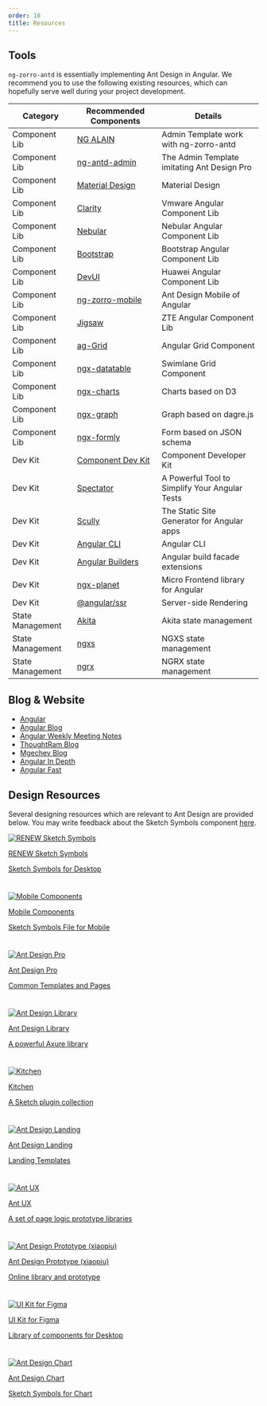 ```yaml
---
order: 10
title: Resources
---
```


## Tools

`ng-zorro-antd` is essentially implementing Ant Design in Angular. We recommend you to use the following existing
resources, which can hopefully serve well during your project development.

| Category         | Recommended Components                                           | Details                                        |
| ---------------- | ---------------------------------------------------------------- | ---------------------------------------------- |
| Component Lib    | [NG ALAIN](https://ng-alain.com/)                                | Admin Template work with ng-zorro-antd         |
| Component Lib    | [ng-antd-admin](https://github.com/huajian123/ng-antd-admin)     | The Admin Template imitating Ant Design Pro    |
| Component Lib    | [Material Design](https://material.angular.io)                   | Material Design                                |
| Component Lib    | [Clarity](https://github.com/vmware/clarity)                     | Vmware Angular Component Lib                   |
| Component Lib    | [Nebular](https://github.com/akveo/nebular/)                     | Nebular Angular Component Lib                  |
| Component Lib    | [Bootstrap](https://github.com/ng-bootstrap/ng-bootstrap)        | Bootstrap Angular Component Lib                |
| Component Lib    | [DevUI](https://github.com/DevCloudFE/ng-devui)                  | Huawei Angular Component Lib                   |
| Component Lib    | [ng-zorro-mobile](https://ng.mobile.ant.design/)                 | Ant Design Mobile of Angular                   |
| Component Lib    | [Jigsaw](https://github.com/rdkmaster/jigsaw)                    | ZTE Angular Component Lib                      |
| Component Lib    | [ag-Grid](https://www.ag-grid.com/angular-grid/)                 | Angular Grid Component                         |
| Component Lib    | [ngx-datatable](https://github.com/swimlane/ngx-datatable)       | Swimlane Grid Component                        |
| Component Lib    | [ngx-charts](https://swimlane.github.io/ngx-charts/)             | Charts based on D3                             |
| Component Lib    | [ngx-graph](https://swimlane.github.io/ngx-graph/)               | Graph based on dagre.js                        |
| Component Lib    | [ngx-formly](https://github.com/ngx-formly/ngx-formly)           | Form based on JSON schema                      |
| Dev Kit          | [Component Dev Kit](https://material.angular.io/cdk/categories)  | Component Developer Kit                        |
| Dev Kit          | [Spectator](https://github.com/ngneat/spectator)                 | A Powerful Tool to Simplify Your Angular Tests |
| Dev Kit          | [Scully](https://github.com/scullyio/scully)                     | The Static Site Generator for Angular apps     |
| Dev Kit          | [Angular CLI](https://angular.dev/tools/cli)                     | Angular CLI                                    |
| Dev Kit          | [Angular Builders](https://github.com/just-jeb/angular-builders) | Angular build facade extensions                |
| Dev Kit          | [ngx-planet](https://github.com/worktile/ngx-planet)             | Micro Frontend library for Angular             |
| Dev Kit          | [@angular/ssr](https://angular.dev/guide/ssr/)                   | Server-side Rendering                          |
| State Management | [Akita](https://datorama.github.io/akita/)                       | Akita state management                         |
| State Management | [ngxs](https://ngxs.io/)                                         | NGXS state management                          |
| State Management | [ngrx](https://ngrx.io/)                                         | NGRX state management                          |

## Blog & Website

- [Angular](https://angular.dev/)
- [Angular Blog](https://blog.angular.dev/)
- [Angular Weekly Meeting Notes](https://g.co/ng/weekly-notes)
- [ThoughtRam Blog](https://blog.thoughtram.io/)
- [Mgechev Blog](https://blog.mgechev.com/)
- [Angular In Depth](https://indepth.dev/)
- [Angular Fast](https://web.dev/angular/#fast)

## Design Resources

Several designing resources which are relevant to Ant Design are provided below. You may write feedback about the Sketch Symbols component [here](https://www.yuque.com/kitchen/topics/216).

<div class="ant-row resource-cards" style="margin:-12px -12px 0 -12px"><div class="ant-col ant-col-xs-24 ant-col-sm-12 ant-col-md-8 ant-col-lg-8 gutter-row" style="padding:12px"><a class="resource-card" target="_blank" rel="noopener" href="https://github.com/ant-design/ant-design/releases/download/resource/Ant.Design.Components.4.0.zip"><img class="resource-card-image" src="https://gw.alipayobjects.com/zos/basement_prod/048ee28f-2c80-4d15-9aa3-4f5ddac50465.svg" alt="RENEW Sketch Symbols"><p class="resource-card-title">RENEW Sketch Symbols</p><p class="resource-card-description">Sketch Symbols for Desktop</p></a></div><div class="ant-col ant-col-xs-24 ant-col-sm-12 ant-col-md-8 ant-col-lg-8 gutter-row" style="padding:12px"><a class="resource-card" target="_blank" rel="noopener" href="http://p.tb.cn/rmsportal_3436_AntDesignMobile_20Template_20V1.0.sketch"><img class="resource-card-image" src="https://gw.alipayobjects.com/zos/basement_prod/c0c3852c-d245-4330-886b-cb02ef49eb6d.svg" alt="Mobile Components"><p class="resource-card-title">Mobile Components</p><p class="resource-card-description">Sketch Symbols File for Mobile</p></a></div><div class="ant-col ant-col-xs-24 ant-col-sm-12 ant-col-md-8 ant-col-lg-8 gutter-row" style="padding:12px"><a class="resource-card" target="_blank" rel="noopener" href="https://github.com/ant-design/ant-design/releases/download/resource/Ant.Design.Pro.3.0.sketch"><img class="resource-card-image" src="https://gw.alipayobjects.com/zos/basement_prod/5edc7f4d-3302-4710-963b-7b6c77ea8d06.svg" alt="Ant Design Pro"><p class="resource-card-title">Ant Design Pro</p><p class="resource-card-description">Common Templates and Pages</p></a></div><div class="ant-col ant-col-xs-24 ant-col-sm-12 ant-col-md-8 ant-col-lg-8 gutter-row" style="padding:12px"><a class="resource-card" target="_blank" rel="noopener" href="http://library.ant.design"><img class="resource-card-image" src="https://gw.alipayobjects.com/zos/basement_prod/90740380-bbb7-4329-95e5-64533934c6cf.svg" alt="Ant Design Library"><p class="resource-card-title">Ant Design Library</p><p class="resource-card-description">A powerful Axure library</p></a></div><div class="ant-col ant-col-xs-24 ant-col-sm-12 ant-col-md-8 ant-col-lg-8 gutter-row" style="padding:12px"><a class="resource-card" target="_blank" rel="noopener" href="http://kitchen.alipay.com"><img class="resource-card-image" src="https://gw.alipayobjects.com/zos/basement_prod/d475d063-2754-4442-b9db-5d164e06acc9.svg" alt="Kitchen"><p class="resource-card-title">Kitchen</p><p class="resource-card-description">A Sketch plugin collection</p></a></div><div class="ant-col ant-col-xs-24 ant-col-sm-12 ant-col-md-8 ant-col-lg-8 gutter-row" style="padding:12px"><a class="resource-card" target="_blank" rel="noopener" href="https://landing.ant.design/docs/download-cn"><img class="resource-card-image" src="https://gw.alipayobjects.com/zos/basement_prod/b443f4be-5116-49b7-873f-a7c8502b8f0e.svg" alt="Ant Design Landing"><p class="resource-card-title">Ant Design Landing</p><p class="resource-card-description">Landing Templates</p></a></div><div class="ant-col ant-col-xs-24 ant-col-sm-12 ant-col-md-8 ant-col-lg-8 gutter-row" style="padding:12px"><a class="resource-card" target="_blank" rel="noopener" href="http://ux.ant.design"><img class="resource-card-image" src="https://gw.alipayobjects.com/zos/basement_prod/51682163-e01a-46fe-810c-ac0062379717.svg" alt="Ant UX"><p class="resource-card-title">Ant UX</p><p class="resource-card-description">A set of page logic prototype libraries</p></a></div><div class="ant-col ant-col-xs-24 ant-col-sm-12 ant-col-md-8 ant-col-lg-8 gutter-row" style="padding:12px"><a class="resource-card" target="_blank" rel="noopener" href="https://www.xiaopiu.com/topic/ant-design"><img class="resource-card-image" src="https://gw.alipayobjects.com/zos/basement_prod/77e6a9ae-24a9-4be6-be42-f7fa8ee0eecf.svg" alt="Ant Design Prototype (xiaopiu)"><p class="resource-card-title">Ant Design Prototype (xiaopiu)</p><p class="resource-card-description">Online library and prototype</p></a></div><div class="ant-col ant-col-xs-24 ant-col-sm-12 ant-col-md-8 ant-col-lg-8 gutter-row" style="padding:12px"><a class="resource-card" target="_blank" rel="noopener" href="https://www.antforfigma.com"><img class="resource-card-image" src="https://gw.alipayobjects.com/zos/basement_prod/7b9ed3f2-6f05-4ddb-bac3-d55feb71e0ac.svg" alt="UI Kit for Figma"><p class="resource-card-title">UI Kit for Figma</p><p class="resource-card-description">Library of components for Desktop</p></a></div><div class="ant-col ant-col-xs-24 ant-col-sm-12 ant-col-md-8 ant-col-lg-8 gutter-row" style="padding:12px"><a class="resource-card" target="_blank" rel="noopener" href="https://gw.alipayobjects.com/os/basement_prod/862ee74f-4ac5-482c-b1ae-3165684cedbe.sketch"><img class="resource-card-image" src="https://gw.alipayobjects.com/zos/basement_prod/a9dc586a-fe0a-4c7d-ab4f-f5ed779b963d.svg" alt="Ant Design Chart"><p class="resource-card-title">Ant Design Chart</p><p class="resource-card-description">Sketch Symbols for Chart</p></a></div></div>
